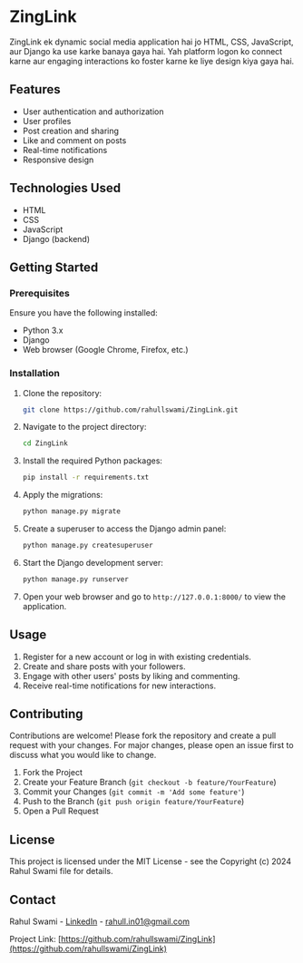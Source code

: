 # ZingLink

ZingLink ek dynamic social media application hai jo HTML, CSS, JavaScript, aur Django ka use karke banaya gaya hai. Yah platform logon ko connect karne aur engaging interactions ko foster karne ke liye design kiya gaya hai.

## Features

- User authentication and authorization
- User profiles
- Post creation and sharing
- Like and comment on posts
- Real-time notifications
- Responsive design

## Technologies Used

- HTML
- CSS
- JavaScript
- Django (backend)

## Getting Started

### Prerequisites

Ensure you have the following installed:

- Python 3.x
- Django
- Web browser (Google Chrome, Firefox, etc.)

### Installation

1. Clone the repository:

    ```bash
    git clone https://github.com/rahullswami/ZingLink.git
    ```

2. Navigate to the project directory:

    ```bash
    cd ZingLink
    ```

3. Install the required Python packages:

    ```bash
    pip install -r requirements.txt
    ```

4. Apply the migrations:

    ```bash
    python manage.py migrate
    ```

5. Create a superuser to access the Django admin panel:

    ```bash
    python manage.py createsuperuser
    ```

6. Start the Django development server:

    ```bash
    python manage.py runserver
    ```

7. Open your web browser and go to `http://127.0.0.1:8000/` to view the application.

## Usage

1. Register for a new account or log in with existing credentials.
2. Create and share posts with your followers.
3. Engage with other users' posts by liking and commenting.
4. Receive real-time notifications for new interactions.

## Contributing

Contributions are welcome! Please fork the repository and create a pull request with your changes. For major changes, please open an issue first to discuss what you would like to change.

1. Fork the Project
2. Create your Feature Branch (`git checkout -b feature/YourFeature`)
3. Commit your Changes (`git commit -m 'Add some feature'`)
4. Push to the Branch (`git push origin feature/YourFeature`)
5. Open a Pull Request

## License

This project is licensed under the MIT License - see the Copyright (c) 2024 Rahul Swami file for details.

## Contact

Rahul Swami - [LinkedIn](https://www.linkedin.com/in/rahul-swami-aa4218300/) - rahull.in01@gmail.com

Project Link: [https://github.com/rahullswami/ZingLink](https://github.com/rahullswami/ZingLink)
